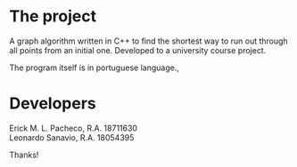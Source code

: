 # The project

A graph algorithm written in C++ to find the shortest way to run out through all points from an initial one. Developed to a university course project.

The program itself is in portuguese language.,

# Developers

Erick M. L. Pacheco, R.A. 18711630</br >
Leonardo Sanavio, R.A. 18054395

Thanks!
